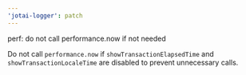 ```yaml
---
'jotai-logger': patch
---
```


perf: do not call performance.now if not needed

Do not call `performance.now` if `showTransactionElapsedTime` and
`showTransactionLocaleTime` are disabled to prevent unnecessary calls.
